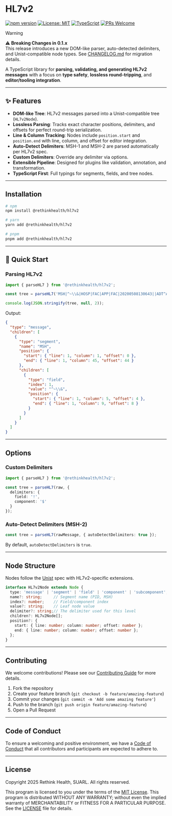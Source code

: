 # HL7v2

[![npm version](https://badge.fury.io/js/@rethinkhealth%2Fhl7v2.svg)](https://badge.fury.io/js/@rethinkhealth%2Fhl7v2)
[![License: MIT](https://img.shields.io/badge/License-MIT-yellow.svg)](https://opensource.org/licenses/MIT)
[![TypeScript](https://img.shields.io/badge/TypeScript-Ready-blue.svg)](https://www.typescriptlang.org/)
[![PRs Welcome](https://img.shields.io/badge/PRs-welcome-brightgreen.svg)](CONTRIBUTING.md)

> [!WARNING]  
> ⚠️ **Breaking Changes in 0.1.x**  
> This release introduces a new DOM-like parser, auto-detected delimiters, and Unist-compatible node types. See [CHANGELOG.md](CHANGELOG.md) for migration details.

A TypeScript library for **parsing, validating, and generating HL7v2 messages** with a focus on **type safety**, **lossless round-tripping**, and **editor/tooling integration**.

---

## ✨ Features

- **DOM-like Tree**: HL7v2 messages parsed into a Unist-compatible tree (`HL7v2Node`).
- **Lossless Parsing**: Tracks exact character positions, delimiters, and offsets for perfect round-trip serialization.
- **Line & Column Tracking**: Nodes include `position.start` and `position.end` with line, column, and offset for editor integration.
- **Auto-Detect Delimiters**: MSH-1 and MSH-2 are parsed automatically per HL7v2 spec.
- **Custom Delimiters**: Override any delimiter via options.
- **Extensible Pipeline**: Designed for plugins like validation, annotation, and transformation.
- **TypeScript First**: Full typings for segments, fields, and tree nodes.

---

## Installation

```bash
# npm
npm install @rethinkhealth/hl7v2

# yarn
yarn add @rethinkhealth/hl7v2

# pnpm
pnpm add @rethinkhealth/hl7v2
````

---

## 🚀 Quick Start

### Parsing HL7v2

```ts
import { parseHL7 } from '@rethinkhealth/hl7v2';

const tree = parseHL7('MSH|^~\\&|HOSP|FAC|APP|FAC|20200508130643||ADT^A01|1|T|2.3');

console.log(JSON.stringify(tree, null, 2));
```

Output:

```json
{
  "type": "message",
  "children": [
    {
      "type": "segment",
      "name": "MSH",
      "position": {
        "start": { "line": 1, "column": 1, "offset": 0 },
        "end": { "line": 1, "column": 45, "offset": 44 }
      },
      "children": [
        {
          "type": "field",
          "index": 1,
          "value": "^~\\&",
          "position": {
            "start": { "line": 1, "column": 5, "offset": 4 },
            "end": { "line": 1, "column": 9, "offset": 8 }
          }
        }
      ]
    }
  ]
}
```

---

## Options

### Custom Delimiters

```ts
import { parseHL7 } from '@rethinkhealth/hl7v2';

const tree = parseHL7(raw, {
  delimiters: {
    field: '!',
    component: '$'
  }
});
```

### Auto-Detect Delimiters (MSH-2)

```ts
const tree = parseHL7(rawMessage, { autoDetectDelimiters: true });
```

By default, `autoDetectDelimiters` is `true`.

---

## Node Structure

Nodes follow the [Unist](https://github.com/syntax-tree/unist) spec with HL7v2-specific extensions.

```ts
interface HL7v2Node extends Node {
  type: 'message' | 'segment' | 'field' | 'component' | 'subcomponent';
  name?: string;     // Segment name (PID, MSH)
  index?: number;    // Field/component index
  value?: string;    // Leaf node value
  delimiter?: string;// The delimiter used for this level
  children?: HL7v2Node[];
  position?: {
    start: { line: number; column: number; offset: number };
    end: { line: number; column: number; offset: number };
  };
}
```

---

## Contributing

We welcome contributions! Please see our [Contributing Guide](CONTRIBUTING.md) for more details.

1. Fork the repository
2. Create your feature branch (`git checkout -b feature/amazing-feature`)
3. Commit your changes (`git commit -m 'Add some amazing feature'`)
4. Push to the branch (`git push origin feature/amazing-feature`)
5. Open a Pull Request

---

## Code of Conduct

To ensure a welcoming and positive environment, we have a [Code of Conduct](CODE_OF_CONDUCT.md) that all contributors and participants are expected to adhere to.

---

## License

Copyright 2025 Rethink Health, SUARL. All rights reserved.

This program is licensed to you under the terms of the [MIT License](https://opensource.org/licenses/MIT). This program is distributed WITHOUT ANY WARRANTY; without even the implied warranty of MERCHANTABILITY or FITNESS FOR A PARTICULAR PURPOSE. See the [LICENSE](LICENSE) file for details.
